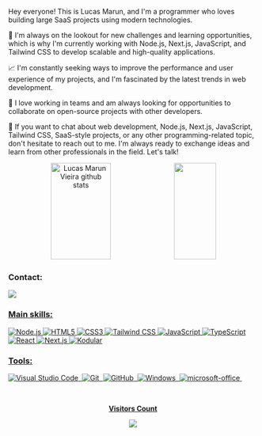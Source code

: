 Hey everyone! This is Lucas Marun, and I'm a programmer who loves building large SaaS projects using modern technologies.

🚀 I'm always on the lookout for new challenges and learning opportunities, which is why I'm currently working with Node.js, Next.js, JavaScript, and Tailwind CSS to develop scalable and high-quality applications.

📈 I'm constantly seeking ways to improve the performance and user experience of my projects, and I'm fascinated by the latest trends in web development.

👥 I love working in teams and am always looking for opportunities to collaborate on open-source projects with other developers.

💬 If you want to chat about web development, Node.js, Next.js, JavaScript, Tailwind CSS, SaaS-style projects, or any other programming-related topic, don't hesitate to reach out to me. I'm always ready to exchange ideas and learn from other professionals in the field. Let's talk!

<div align="center">  
  <img width="49%" height="195px" src="https://github-readme-stats.vercel.app/api?username=LucasMarun&show_icons=true&count_private=true&hide_border=true&title_color=00bfbf&icon_color=00bfbf&text_color=c9d1d9&bg_color=0d1117" alt="Lucas Marun Vieira github stats" /> 
  <img width="41%" height="195px" src="https://github-readme-stats.vercel.app/api/top-langs/?username=LucasMarun&layout=compact&hide_border=true&title_color=00bfbf&text_color=00bfbf&bg_color=0d1117" />
</div>

### Contact:

<div>  
<a href="www.instagram.com" target="_blank"><img src="https://img.shields.io/badge/-Instagram-%23E4405F?style=for-the-badge&logo=instagram&logoColor=white"</a>
</div>

### Main skills:
![Node.js](https://img.shields.io/badge/-Node.js-339933?style=for-the-badge&logo=node.js&logoColor=ffffff)
![HTML5](https://img.shields.io/badge/-HTML5-E34F26?style=for-the-badge&logo=html5&logoColor=ffffff)
![CSS3](https://img.shields.io/badge/-CSS3-1572B6?style=for-the-badge&logo=css3&logoColor=ffffff)
![Tailwind CSS](https://img.shields.io/badge/-Tailwind%20CSS-38B2AC?style=for-the-badge&logo=tailwind-css&logoColor=ffffff)
![JavaScript](https://img.shields.io/badge/-JavaScript-F7DF1E?style=for-the-badge&logo=javascript&logoColor=000000)
![TypeScript](https://img.shields.io/badge/-TypeScript-3178C6?style=for-the-badge&logo=typescript&logoColor=ffffff)
![React](https://img.shields.io/badge/-React-61DAFB?style=for-the-badge&logo=react&logoColor=000000)
![Next.js](https://img.shields.io/badge/-Next.js-000000?style=for-the-badge&logo=next.js&logoColor=ffffff)
![Kodular](https://img.shields.io/badge/-Kodular-40BFFF?style=for-the-badge&logo=kodular&logoColor=ffffff)


### Tools:
![Visual Studio Code](https://img.shields.io/badge/-Visual%20Studio%20Code-0D1117?style=for-the-badge&logo=visual-studio-code&logoColor=007ACC&labelColor=0D1117)&nbsp;
![Git](https://img.shields.io/badge/-Git-0D1117?style=for-the-badge&logo=git&labelColor=0D1117)&nbsp; 
![GitHub](https://img.shields.io/badge/-GitHub-0D1117?style=for-the-badge&logo=github&labelColor=0D1117)&nbsp;
![Windows](https://img.shields.io/badge/-Windows-0D1117?style=for-the-badge&logo=windows&labelColor=0D1117)&nbsp;
![microsoft-office](https://img.shields.io/badge/-microsoft_office-0D1117?style=for-the-badge&logo=microsoft-office&labelColor=0D1117)&nbsp;
  
  <div align="center">
<br><p align="centre"><b>Visitors Count</b></p>  
<p align="center"><img align="center" src="https://profile-counter.glitch.me/{LucasMarun}/count.svg" /></p> 
<br></div>


